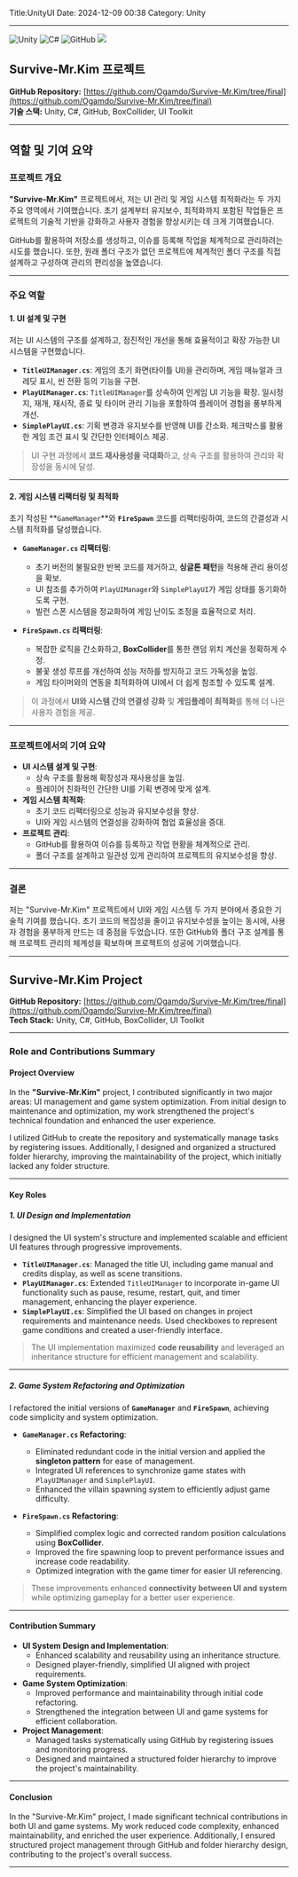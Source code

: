 Title:UnityUI
Date: 2024-12-09 00:38
Category: Unity


---
![Unity](https://img.shields.io/badge/Unity-100000?style=for-the-badge&logo=unity&logoColor=white)
![C#](https://img.shields.io/badge/C%23-239120?style=for-the-badge&logo=c-sharp&logoColor=white)
![GitHub](https://img.shields.io/badge/GitHub-181717?style=for-the-badge&logo=github&logoColor=white)
<img src="https://img.shields.io/badge/git-%23F05032.svg?&style=for-the-badge&logo=git&logoColor=white" />
## Survive-Mr.Kim 프로젝트

**GitHub Repository:** [https://github.com/Ogamdo/Survive-Mr.Kim/tree/final](https://github.com/Ogamdo/Survive-Mr.Kim/tree/final)  
**기술 스택:** Unity, C#, GitHub, BoxCollider, UI Toolkit

---

## 역할 및 기여 요약

### 프로젝트 개요
**"Survive-Mr.Kim"** 프로젝트에서, 저는 UI 관리 및 게임 시스템 최적화라는 두 가지 주요 영역에서 기여했습니다. 초기 설계부터 유지보수, 최적화까지 포함된 작업들은 프로젝트의 기술적 기반을 강화하고 사용자 경험을 향상시키는 데 크게 기여했습니다.

GitHub를 활용하여 저장소를 생성하고, 이슈를 등록해 작업을 체계적으로 관리하려는 시도를 했습니다. 또한, 원래 폴더 구조가 없던 프로젝트에 체계적인 폴더 구조를 직접 설계하고 구성하여 관리의 편리성을 높였습니다.

---

### 주요 역할

#### 1. **UI 설계 및 구현**

저는 UI 시스템의 구조를 설계하고, 점진적인 개선을 통해 효율적이고 확장 가능한 UI 시스템을 구현했습니다.

- **`TitleUIManager.cs`**: 게임의 초기 화면(타이틀 UI)을 관리하며, 게임 매뉴얼과 크레딧 표시, 씬 전환 등의 기능을 구현.
- **`PlayUIManager.cs`**: `TitleUIManager`를 상속하여 인게임 UI 기능을 확장. 일시정지, 재개, 재시작, 종료 및 타이머 관리 기능을 포함하여 플레이어 경험을 풍부하게 개선.
- **`SimplePlayUI.cs`**: 기획 변경과 유지보수를 반영해 UI를 간소화. 체크박스를 활용한 게임 조건 표시 및 간단한 인터페이스 제공.

> UI 구현 과정에서 **코드 재사용성을 극대화**하고, 상속 구조를 활용하여 관리와 확장성을 동시에 달성.

---

#### 2. **게임 시스템 리팩터링 및 최적화**

초기 작성된 **`GameManager`**와 **`FireSpawn`** 코드를 리팩터링하여, 코드의 간결성과 시스템 최적화를 달성했습니다.

- **`GameManager.cs` 리팩터링**:
  - 초기 버전의 불필요한 반복 코드를 제거하고, **싱글톤 패턴**을 적용해 관리 용이성을 확보.
  - UI 참조를 추가하여 `PlayUIManager`와 `SimplePlayUI`가 게임 상태를 동기화하도록 구현.
  - 빌런 스폰 시스템을 정교화하여 게임 난이도 조정을 효율적으로 처리.

- **`FireSpawn.cs` 리팩터링**:
  - 복잡한 로직을 간소화하고, **BoxCollider**를 통한 랜덤 위치 계산을 정확하게 수정.
  - 불꽃 생성 루프를 개선하여 성능 저하를 방지하고 코드 가독성을 높임.
  - 게임 타이머와의 연동을 최적화하여 UI에서 더 쉽게 참조할 수 있도록 설계.

> 이 과정에서 **UI와 시스템 간의 연결성 강화** 및 **게임플레이 최적화**를 통해 더 나은 사용자 경험을 제공.

---

### 프로젝트에서의 기여 요약

- **UI 시스템 설계 및 구현**:
  - 상속 구조를 활용해 확장성과 재사용성을 높임.
  - 플레이어 친화적인 간단한 UI를 기획 변경에 맞게 설계.
- **게임 시스템 최적화**:
  - 초기 코드 리팩터링으로 성능과 유지보수성을 향상.
  - UI와 게임 시스템의 연결성을 강화하여 협업 효율성을 증대.
- **프로젝트 관리**:
  - GitHub를 활용하여 이슈를 등록하고 작업 현황을 체계적으로 관리.
  - 폴더 구조를 설계하고 일관성 있게 관리하여 프로젝트의 유지보수성을 향상.

---

### 결론

저는 "Survive-Mr.Kim" 프로젝트에서 UI와 게임 시스템 두 가지 분야에서 중요한 기술적 기여를 했습니다. 초기 코드의 복잡성을 줄이고 유지보수성을 높이는 동시에, 사용자 경험을 풍부하게 만드는 데 중점을 두었습니다. 또한 GitHub와 폴더 구조 설계를 통해 프로젝트 관리의 체계성을 확보하며 프로젝트의 성공에 기여했습니다.

---

## Survive-Mr.Kim Project

**GitHub Repository:** [https://github.com/Ogamdo/Survive-Mr.Kim/tree/final](https://github.com/Ogamdo/Survive-Mr.Kim/tree/final)  
**Tech Stack:** Unity, C#, GitHub, BoxCollider, UI Toolkit

---

### Role and Contributions Summary

#### Project Overview
In the **"Survive-Mr.Kim"** project, I contributed significantly in two major areas: UI management and game system optimization. From initial design to maintenance and optimization, my work strengthened the project's technical foundation and enhanced the user experience.

I utilized GitHub to create the repository and systematically manage tasks by registering issues. Additionally, I designed and organized a structured folder hierarchy, improving the maintainability of the project, which initially lacked any folder structure.

---

#### Key Roles

##### 1. **UI Design and Implementation**

I designed the UI system's structure and implemented scalable and efficient UI features through progressive improvements.

- **`TitleUIManager.cs`**: Managed the title UI, including game manual and credits display, as well as scene transitions.
- **`PlayUIManager.cs`**: Extended `TitleUIManager` to incorporate in-game UI functionality such as pause, resume, restart, quit, and timer management, enhancing the player experience.
- **`SimplePlayUI.cs`**: Simplified the UI based on changes in project requirements and maintenance needs. Used checkboxes to represent game conditions and created a user-friendly interface.

> The UI implementation maximized **code reusability** and leveraged an inheritance structure for efficient management and scalability.

---

##### 2. **Game System Refactoring and Optimization**

I refactored the initial versions of **`GameManager`** and **`FireSpawn`**, achieving code simplicity and system optimization.

- **`GameManager.cs` Refactoring**:
  - Eliminated redundant code in the initial version and applied the **singleton pattern** for ease of management.
  - Integrated UI references to synchronize game states with `PlayUIManager` and `SimplePlayUI`.
  - Enhanced the villain spawning system to efficiently adjust game difficulty.

- **`FireSpawn.cs` Refactoring**:
  - Simplified complex logic and corrected random position calculations using **BoxCollider**.
  - Improved the fire spawning loop to prevent performance issues and increase code readability.
  - Optimized integration with the game timer for easier UI referencing.

> These improvements enhanced **connectivity between UI and system** while optimizing gameplay for a better user experience.

---

#### Contribution Summary

- **UI System Design and Implementation**:
  - Enhanced scalability and reusability using an inheritance structure.
  - Designed player-friendly, simplified UI aligned with project requirements.
- **Game System Optimization**:
  - Improved performance and maintainability through initial code refactoring.
  - Strengthened the integration between UI and game systems for efficient collaboration.
- **Project Management**:
  - Managed tasks systematically using GitHub by registering issues and monitoring progress.
  - Designed and maintained a structured folder hierarchy to improve the project's maintainability.

---

#### Conclusion

In the "Survive-Mr.Kim" project, I made significant technical contributions in both UI and game systems. My work reduced code complexity, enhanced maintainability, and enriched the user experience. Additionally, I ensured structured project management through GitHub and folder hierarchy design, contributing to the project's overall success.



---
